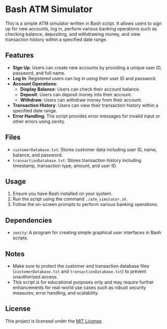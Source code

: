 # Bash ATM Simulator

This is a simple ATM simulator written in Bash script. It allows users to sign up for new accounts, log in, perform various banking operations such as checking balance, depositing, and withdrawing money, and view transaction history within a specified date range.

## Features

- **Sign Up**: Users can create new accounts by providing a unique user ID, password, and full name.
- **Log In**: Registered users can log in using their user ID and password.
- **Account Operations**:
  - **Display Balance**: Users can check their account balance.
  - **Deposit**: Users can deposit money into their account.
  - **Withdraw**: Users can withdraw money from their account.
- **Transaction History**: Users can view their transaction history within a specified date range.
- **Error Handling**: The script provides error messages for invalid input or other errors using zenity.

## Files

- `customerDatabase.txt`: Stores customer data including user ID, name, balance, and password.
- `transactionDatabase.txt`: Stores transaction history including timestamp, transaction type, amount, and user ID.

## Usage

1. Ensure you have Bash installed on your system.
2. Run the script using the command `./atm_simulator.sh`.
3. Follow the on-screen prompts to perform various banking operations.

## Dependencies

- `zenity`: A program for creating simple graphical user interfaces in Bash scripts.

## Notes

- Make sure to protect the customer and transaction database files (`customerDatabase.txt` and `transactionDatabase.txt`) to prevent unauthorized access.
- This script is for educational purposes only and may require further enhancements for real-world use cases such as robust security measures, error handling, and scalability.

## License

This project is licensed under the [MIT License](LICENSE).
